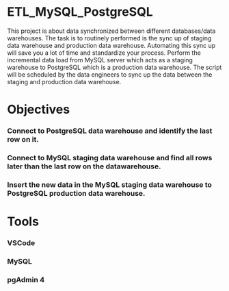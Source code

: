 # ETL_MySQL_PostgreSQL
This project is about data synchronized between different databases/data warehouses. The task is to routinely performed is the sync up of staging data warehouse and production data warehouse. Automating this sync up will save you a lot of time and standardize your process. Perform the incremental data load from MySQL server which acts as a staging warehouse to PostgreSQL which is a production data warehouse. The script will be scheduled by the data engineers to sync up the data between the staging and production data warehouse.

# Objectives
### Connect to PostgreSQL data warehouse and identify the last row on it.
### Connect to MySQL staging data warehouse and find all rows later than the last row on the datawarehouse.
### Insert the new data in the MySQL staging data warehouse to PostgreSQL production data warehouse.

# Tools
### VSCode
### MySQL
### pgAdmin 4

